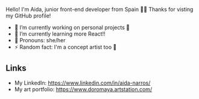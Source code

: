Hello! I'm Aida, junior front-end developer from Spain 🤍✨ Thanks for visting my GitHub profile!

- 🔭 I’m currently working on personal projects 💫
- 🌱 I’m currently learning more React!!
- 🖤 Pronouns: she/her
- ⚡ Random fact: I'm a concept artist too 🎨

## Links

- My LinkedIn: https://www.linkedin.com/in/aida-narros/
- My art portfolio: https://www.doromaya.artstation.com/
